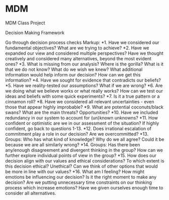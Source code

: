 # MDM
MDM Class Project


Decision Making Framework

Go through decision process checks
Markup: *1. Have we considered our fundamental objectives? What are we trying to achieve?
*2. Have we expanded our view and considered multiple perspectives? Have we thought creatively and considered many alternatives, beyond the most evident ones?
*3. What is missing from our analysis? Where is the gorilla? What is it that we do not know? What do we wish we knew? What additional information would help inform our decision? How can we get this information?
*4. Have we sought for evidence that contradicts our beliefs?
*5. Have we reality-tested our assumptions? What if we are wrong?
*6. Are we doing what we believe works or what really works? How can we test our ideas and beliefs with some quick experiments?
*7. Is it a true pattern or a cinnamon roll?
*8. Have we considered all relevant uncertainties - even those that appear highly improbable?
*9. What are potential coconuts/black swans? What are the main threats? Opportunities?
*10. Have we included redundancy in our system to account for (un)known unknowns?
*11. How confident or optimistic are we in our assessment of the situation? If highly confident, go back to questions 1-13.
*12. Does irrational escalation of commitment play a role in our decision? Are we overcommitted?
*13. Groups: Who has what kind of knowledge? Why do we all agree? Could it be because we are all similarly wrong?
*14. Groups: Has there been any/enough disagreement and divergent thinking in the group? How can we further explore individual points of view in the group?
*15. How does our decision align with our values and ethical considerations? To which extent is this decision ethical? Unethical? Can we think of other options that would be more in line with our values?
*16. What am I feeling? How might emotions be influencing our decision? Is it the right moment to make any decision? Are we putting unnecessary time constraints on our thinking process which increase emotions? Have we given ourselves enough time to consider all alternatives.
